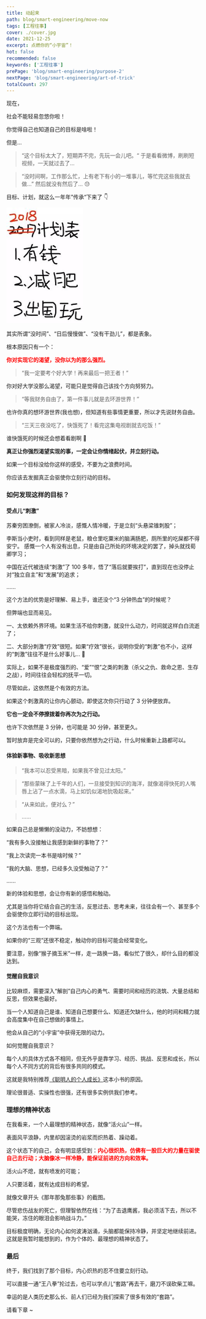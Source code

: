 ```yaml
---
title: 动起来
path: blog/smart-engineering/move-now
tags: [工程往事]
cover: ./cover.jpg
date: 2021-12-25
excerpt: 点燃你的“小宇宙”！
hot: false
recommended: false
keywords: ['工程往事']
prePage: 'blog/smart-engineering/purpose-2'
nextPage: 'blog/smart-engineering/art-of-trick'
totalCount: 297
---
```


现在，

社会不能轻易忽悠你啦！

你觉得自己也知道自己的目标是啥啦！

但是...

> “这个目标太大了，短期弄不完，先玩一会儿吧。“ 于是看看微博，刷刷短视频，一天就过去了...

> “没时间啊，工作那么忙，上有老下有小的一堆事儿，等忙完这些我就去做...” 然后就没有然后了... 😓

目标、计划，就这么一年年”传承“下来了 👇

![](./plan.jpeg)

其实所谓“没时间”、“日后慢慢做”、“没有干劲儿”，都是表象。

根本原因只有一个：

<font color="red">**你对实现它的渴望，没你以为的那么强烈。**</font>

> “我一定要考个好大学！再来最后一把王者！”

你对好大学没那么渴望，可能只是觉得自己该找个方向努努力。

> “等我财务自由了，第一件事儿就是去环游世界！”

也许你真的想环游世界(我也想)，但知道有些事情更重要，所以才先说财务自由。

> “三天三夜没吃了，快饿死了！看完这集电视剧就去吃饭！”

谁快饿死的时候还会想着看剧啊 🤣

**真正让你强烈渴望实现的事，一定会让你情绪起伏，并立刻行动。**

如果一个目标没给你这样的感受，不要为之浪费时间。

你应该去发掘真正会驱使你立刻行动的目标。

### 如何发现这样的目标？

#### 受点儿“刺激”

苏秦穷困潦倒，被家人冷淡，感慨人情冷暖，于是立刻“头悬梁锥刺股”；

李斯当小吏时，看到同样是老鼠，粮仓里吃粟米的脑满肠肥，厕所里的吃屎都不得安宁。 感慨一个人有没有出息，只是由自己所处的环境决定的罢了，掉头就找荀卿学习；

中国在近代被连续“刺激”了 100 多年，悟了“落后就要挨打”，直到现在也没停止对“独立自主”和“发展”的追求；

......

这个方法的优势是好理解、易上手，谁还没个“3 分钟热血”的时候呢？

但弊端也显而易见。

一、太依赖外界环境。如果生活不给你刺激，就没什么动力，时间就这样白白流逝了；

二、大部分刺激“疗效”很短。如果“疗效”很长，说明你受的“刺激”也不小，这样的“刺激”往往不是什么好事儿... 🥺

实际上，如果不是极度强烈的、“爱”“恨”之类的刺激（杀父之仇、救命之恩、生存之战），时间往往会轻松的抚平一切。

尽管如此，这依然是个有效的方法。

如果这个刺激真的让你内心颤动，即使这次你只行动了 3 分钟便放弃。

**它也一定会不停撩拨着你再次为之行动。**

也许下次依然是 3 分钟，也可能是 30 分钟，甚至更久。

暂时放弃是完全可以的，只要你依然想为之行动，什么时候重新上路都可以。

#### 体验新事物、吸收新思想

> “我本可以忍受黑暗，如果我不曾见过太阳。”

> “那些蒙昧了上千年的人们，一旦接受到知识的海洋，就像渴得快死的人嘴唇上沾了一点水滴，马上如饥似渴地狁吸起来。”

> “从来如此，便对么？”

> ......

如果自己总是懒懒的没动力，不妨想想：

“我有多久没接触让我感到新鲜的事物了？”

“我上次读完一本书是啥时候？”

“我的大脑、思想，已经多久没受触动了？”

......​

新的体验和思想，会让你有新的感悟和触动。

尤其是当你将它结合自己的生活，反思过去、思考未来，往往会有一个、甚至多个会驱使你立即行动的目标出现。

这个方法也有一个弊端。

如果你的“三观”还很不稳定，触动你的目标可能会经常变化。

要注意，别像“猴子摘玉米”一样，走一路换一路，看似忙了很久，却什么目的都没达到。

#### 觉醒自我意识

比较麻烦，需要深入“解剖”自己内心的勇气、需要时间和经历的浇筑、大量总结和反思，但效果也最好。

当一个人知道自己是谁、知道自己想要什么、知道还欠缺什么，他的时间和精力就会高度集中在自己想做的事情上。

他会从自己的“小宇宙”中获得无限的动力。

如何觉醒自我意识？

每个人的具体方式各不相同，但无外乎是靠学习、经历、挑战、反思和成长，所以每个人不同方式的背后有很多共同的模式。

这就是我特别推荐[《聪明人的个人成长》](/tags/Personal%20Development%20for%20Smart%20People)这本小书的原因。

理论很普适、实操性也很强，还有很多实例供我们参考。

### 理想的精神状态

在我看来，一个人最理想的精神状态，就像“活火山”一样。

表面风平浪静，内里却因滚烫的岩浆而炽热着、躁动着。

这个状态下的自己，会有明显感受到：<font color="red">**内心很炽热，仿佛有一股巨大的力量在驱使自己去行动；大脑像冰一样冷静，能保证前进的方向和效率。**</font>

活火山不熄，就有喷发的可能；

人只要活着，就有达成目标的希望。

就像文章开头《那年那兔那些事》的截图。

尽管悲伤战友的死亡，但理智依然在线：“为了击退鹰酱，我必须活下去，所以不能哭，冻住的眼泪会影响战斗力。”

目标极度明确，无论内心如何波涛汹涌，头脑都能保持冷静，并坚定地继续前进。这就是我暂时能想到的，作为个体的、最理想的精神状态了。

### 最后

终于，我们找到了那个目标，内心炽热的忍不住要立刻行动。

可以直接一通“王八拳”抡过去，也可以学点儿“套路”再去干，磨刀不误砍柴工嘛。

幸运的是人类历史那么长、前人们已经为我们探索了很多有效的“套路”。

请看下章 ~
